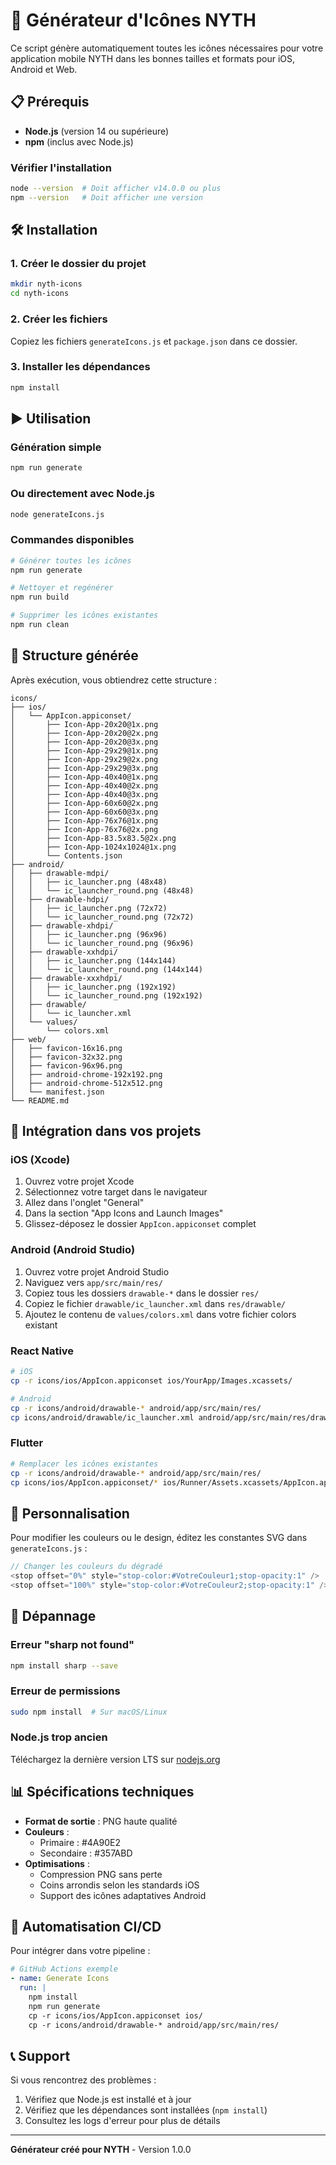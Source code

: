 # 🚀 Générateur d'Icônes NYTH

Ce script génère automatiquement toutes les icônes nécessaires pour votre application mobile NYTH dans les bonnes tailles et formats pour iOS, Android et Web.

## 📋 Prérequis

- **Node.js** (version 14 ou supérieure)
- **npm** (inclus avec Node.js)

### Vérifier l'installation
```bash
node --version  # Doit afficher v14.0.0 ou plus
npm --version   # Doit afficher une version
```

## 🛠️ Installation

### 1. Créer le dossier du projet
```bash
mkdir nyth-icons
cd nyth-icons
```

### 2. Créer les fichiers
Copiez les fichiers `generateIcons.js` et `package.json` dans ce dossier.

### 3. Installer les dépendances
```bash
npm install
```

## ▶️ Utilisation

### Génération simple
```bash
npm run generate
```

### Ou directement avec Node.js
```bash
node generateIcons.js
```

### Commandes disponibles
```bash
# Générer toutes les icônes
npm run generate

# Nettoyer et regénérer
npm run build

# Supprimer les icônes existantes
npm run clean
```

## 📁 Structure générée

Après exécution, vous obtiendrez cette structure :

```
icons/
├── ios/
│   └── AppIcon.appiconset/
│       ├── Icon-App-20x20@1x.png
│       ├── Icon-App-20x20@2x.png
│       ├── Icon-App-20x20@3x.png
│       ├── Icon-App-29x29@1x.png
│       ├── Icon-App-29x29@2x.png
│       ├── Icon-App-29x29@3x.png
│       ├── Icon-App-40x40@1x.png
│       ├── Icon-App-40x40@2x.png
│       ├── Icon-App-40x40@3x.png
│       ├── Icon-App-60x60@2x.png
│       ├── Icon-App-60x60@3x.png
│       ├── Icon-App-76x76@1x.png
│       ├── Icon-App-76x76@2x.png
│       ├── Icon-App-83.5x83.5@2x.png
│       ├── Icon-App-1024x1024@1x.png
│       └── Contents.json
├── android/
│   ├── drawable-mdpi/
│   │   ├── ic_launcher.png (48x48)
│   │   └── ic_launcher_round.png (48x48)
│   ├── drawable-hdpi/
│   │   ├── ic_launcher.png (72x72)
│   │   └── ic_launcher_round.png (72x72)
│   ├── drawable-xhdpi/
│   │   ├── ic_launcher.png (96x96)
│   │   └── ic_launcher_round.png (96x96)
│   ├── drawable-xxhdpi/
│   │   ├── ic_launcher.png (144x144)
│   │   └── ic_launcher_round.png (144x144)
│   ├── drawable-xxxhdpi/
│   │   ├── ic_launcher.png (192x192)
│   │   └── ic_launcher_round.png (192x192)
│   ├── drawable/
│   │   └── ic_launcher.xml
│   └── values/
│       └── colors.xml
├── web/
│   ├── favicon-16x16.png
│   ├── favicon-32x32.png
│   ├── favicon-96x96.png
│   ├── android-chrome-192x192.png
│   ├── android-chrome-512x512.png
│   └── manifest.json
└── README.md
```

## 📱 Intégration dans vos projets

### iOS (Xcode)
1. Ouvrez votre projet Xcode
2. Sélectionnez votre target dans le navigateur
3. Allez dans l'onglet "General"
4. Dans la section "App Icons and Launch Images"
5. Glissez-déposez le dossier `AppIcon.appiconset` complet

### Android (Android Studio)
1. Ouvrez votre projet Android Studio
2. Naviguez vers `app/src/main/res/`
3. Copiez tous les dossiers `drawable-*` dans le dossier `res/`
4. Copiez le fichier `drawable/ic_launcher.xml` dans `res/drawable/`
5. Ajoutez le contenu de `values/colors.xml` dans votre fichier colors existant

### React Native
```bash
# iOS
cp -r icons/ios/AppIcon.appiconset ios/YourApp/Images.xcassets/

# Android
cp -r icons/android/drawable-* android/app/src/main/res/
cp icons/android/drawable/ic_launcher.xml android/app/src/main/res/drawable/
```

### Flutter
```bash
# Remplacer les icônes existantes
cp -r icons/android/drawable-* android/app/src/main/res/
cp icons/ios/AppIcon.appiconset/* ios/Runner/Assets.xcassets/AppIcon.appiconset/
```

## 🎨 Personnalisation

Pour modifier les couleurs ou le design, éditez les constantes SVG dans `generateIcons.js` :

```javascript
// Changer les couleurs du dégradé
<stop offset="0%" style="stop-color:#VotreCouleur1;stop-opacity:1" />
<stop offset="100%" style="stop-color:#VotreCouleur2;stop-opacity:1" />
```

## 🔧 Dépannage

### Erreur "sharp not found"
```bash
npm install sharp --save
```

### Erreur de permissions
```bash
sudo npm install  # Sur macOS/Linux
```

### Node.js trop ancien
Téléchargez la dernière version LTS sur [nodejs.org](https://nodejs.org)

## 📊 Spécifications techniques

- **Format de sortie** : PNG haute qualité
- **Couleurs** : 
  - Primaire : #4A90E2
  - Secondaire : #357ABD
- **Optimisations** : 
  - Compression PNG sans perte
  - Coins arrondis selon les standards iOS
  - Support des icônes adaptatives Android

## 🚀 Automatisation CI/CD

Pour intégrer dans votre pipeline :

```yaml
# GitHub Actions exemple
- name: Generate Icons
  run: |
    npm install
    npm run generate
    cp -r icons/ios/AppIcon.appiconset ios/
    cp -r icons/android/drawable-* android/app/src/main/res/
```

## 📞 Support

Si vous rencontrez des problèmes :
1. Vérifiez que Node.js est installé et à jour
2. Vérifiez que les dépendances sont installées (`npm install`)
3. Consultez les logs d'erreur pour plus de détails

---

**Générateur créé pour NYTH** - Version 1.0.0